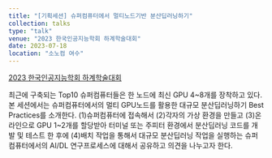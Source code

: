 ```yaml
---
title: "[기획세션] 슈퍼컴퓨터에서 멀티노드기반 분산딥러닝하기"
collection: talks
type: "talk"
venue: "2023 한국인공지능학회 하계학술대회"
date: 2023-07-18
location: "소노컴 여수"
---
```


[2023 한국인공지능학회 하계학술대회](https://aiassociation.kr/board/board.asp?b_code=144&Action=content&GotoPage=1&B_CATE=BBS1)

최근에 구축되는 Top10 슈퍼컴퓨터들은 한 노드에 최신 GPU 4~8개를 장착하고 있다. 본 세션에서는 슈퍼컴퓨터에서의 멀티 GPU노드를 활용한 대규모 분산딥러닝하기 Best Practices를 소개한다. (1)슈퍼컴퓨터에 접속해서 (2)각자의 가상 환경을 만들고 (3)온라인으로 GPU 1~2개를 할당받아 터미널 또는 주피터 환경에서 분산딥러닝 코드를 개발 및 테스트 한 후에 (4)배치 작업을 통해서 대규모 분산딥러닝 작업을 실행하는 슈퍼컴퓨터에서의 AI/DL 연구프로세스에 대해서 공유하고 의견을 나누고자 한다.
